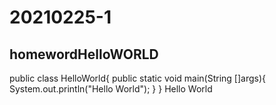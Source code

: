 # 20210225-1
homewordHelloWORLD
--
public class HelloWorld{
public static void main(String []args){
System.out.println("Hello World");
     }
}
Hello World
